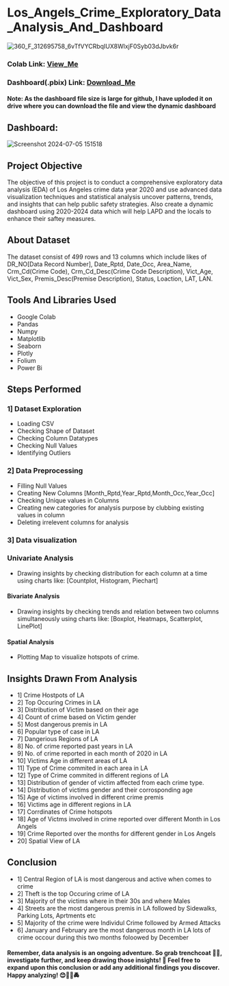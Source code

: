 # Los_Angels_Crime_Exploratory_Data_Analysis_And_Dashboard

![360_F_312695758_6vTfVYCRbqIUX8WlxjF0Syb03dJbvk6r](https://github.com/Vaibhav-Xo/Los_Angels_Crime_Dataset_2020__Exploratory_Data_Analysis/assets/172389348/c2ca2526-4555-4e17-af62-4130994d559d)
### Colab Link: <a href="https://colab.research.google.com/drive/1Fk8IJz_x1IqUG-dQN1bQaTjvGb49R5fb?usp=sharing">View_Me</a>
### Dashboard(.pbix) Link: <a href="https://drive.google.com/file/d/1UV58AMlzUd8glkb-q7jv8LuXZ2R6ppu8/view?usp=sharing">Download_Me</a>
#### Note: As the dashboard file size is large for github, I have uploded it on drive where you can download the file and view the dynamic dashboard 


## Dashboard:
![Screenshot 2024-07-05 151518](https://github.com/Vaibhav-Xo/Los_Angels_Crime_Dataset_2020__Exploratory_Data_Analysis/assets/172389348/403ad71e-aebf-4a14-8ead-c168366e1ecb)


## Project Objective
The objective of this project is to conduct a comprehensive exploratory data analysis (EDA) of Los Angeles crime data year 2020 and use advanced data visualization techniques and statistical analysis uncover patterns, trends, and insights that can help public safety strategies. Also create a dynamic dashboard using 2020-2024 data which will help LAPD and the locals to enhance their saftey measures.

## About Dataset
The dataset consist of 499 rows and 13 columns which include likes of DR_NO[Data Record Number], Date_Rptd, Date_Occ, Area_Name, Crm_Cd(Crime Code), Crm_Cd_Desc(Crime Code Description), Vict_Age, Vict_Sex, Premis_Desc(Premise Description), Status, Loaction, LAT, LAN.  

## Tools And Libraries Used
* Google Colab
* Pandas
* Numpy
* Matplotlib 
* Seaborn 
* Plotly
* Folium
* Power Bi

## Steps Performed 
### 1] Dataset Exploration 
* Loading CSV 
* Checking Shape of Dataset
* Checking Column Datatypes
* Checking Null Values
* Identifying Outliers

### 2] Data Preprocessing
* Filling Null Values
* Creating New Columns [Month_Rptd,Year_Rptd,Month_Occ,Year_Occ]
* Checking Unique values in Columns
* Creating new categories for analysis purpose by clubbing existing values in column 
* Deleting irrelevent columns for analysis

### 3] Data visualization
### Univariate Analysis 
* Drawing insights by checking distribution for each column at a time using charts like: [Countplot, Histogram, Piechart]

#### Bivariate Analysis
* Drawing insights by checking trends and relation between two columns simultaneously using charts like: [Boxplot, Heatmaps, Scatterplot, LinePlot]

#### Spatial Analysis
* Plotting Map to visualize hotspots of crime.

## Insights Drawn From Analysis
* 1] Crime Hostpots of LA
* 2] Top Occuring Crimes in LA
* 3] Distribution of Victim based on their age 
* 4] Count of crime based on Victim gender
* 5] Most dangerous premis in LA
* 6] Popular type of case in LA
* 7] Dangerious Regions of LA
* 8] No. of crime reported past years in LA 
* 9] No. of crime reported in each month of 2020 in LA 
* 10] Victims Age in different areas of LA 
* 11] Type of Crime commited in each area in LA
* 12] Type of Crime commited in different regions of LA 
* 13] Distribution of gender of victim affected from each crime type.
* 14] Distribution of victims gender and their corrosponding age
* 15] Age of victims involved in different crime premis
* 16] Victims age in different regions in LA 
* 17] Corrdinates of Crime hotspots
* 18] Age of Victms involved in crime reported over different Month in Los Angels
* 19] Crime Reported over the months for different gender in Los Angels
* 20] Spatial View of LA

## Conclusion 
* 1] Central Region of LA is most dangerous and active when comes to crime 
* 2] Theft is the top Occuring crime of LA
* 3] Majority of the victims where in their 30s and where Males
* 4] Streets are the most dangerous premis in LA followed by Sidewalks, Parking Lots, Aprtments etc
* 5] Majority of the crime were Individul Crime followed by Armed Attacks
* 6] January and February are the most dangerous month in LA lots of crime occour during this two months foloowed by December

#### Remember, data analysis is an ongoing adventure. So grab trenchcoat 🕵️‍♂️, investigate further, and keep drawing those insights! 🚨 Feel free to expand upon this conclusion or add any additional findings you discover. Happy analyzing! 😊👮‍♂️🚔
